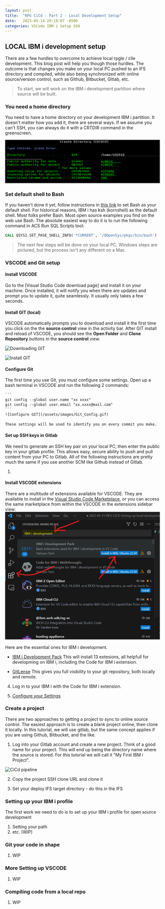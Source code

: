 ```yaml
---
layout: post
title:  "RPG CiCd - Part 2 - Local Development Setup"
date:   2023-05-14 20:18:07 -0500
categories: VSCode IBM i Setup SSH
---
```


## LOCAL IBM i development setup

There are a few hurdles to overcome to achieve local rpgle / clle development.  This blog post will help you though those hurdles.  The outcome is that changes you make on your local PC pushed to an IFS directory and compiled, while also being synchronized with online source/version control, such as Github, Bitbucket, Gitlab, etc.  

> To start, we will work on the IBM i development partition where source will be built. 

### You need a home directory

You need to have a home directory on your development IBM i partition.  It doesn't matter how you add it, there are several ways.  If we assume you can't SSH, you can always do it with a CRTDIR command in the greenscreen.

![Please, not more greenscreen!](/assets/images/CRTDIR.png)

### Set default shell to Bash

If you haven't done it yet, follow instructions in [this link](https://ibmi-oss-docs.readthedocs.io/en/latest/troubleshooting/SETTING_BASH.html) to set Bash as your default shell.  For historical reasons, IBM i has ksh (kornshell) as the default shell.  Most folks prefer Bash. Most open source examples you find on the web use Bash.  The absolute easiest way to do it is to run the following command in ACS Run SQL Scripts tool:

```SQL
CALL QSYS2.SET_PASE_SHELL_INFO('*CURRENT', '/QOpenSys/pkgs/bin/bash')
```

> The next few steps will be done on your local PC.  Windows steps are pictured, but the process isn't any different on a Mac.

### VSCODE and Git setup

#### Install VSCODE

Go to the [Visual Studio Code download page] and install it on your machine.  Once installed, it will notify you when there are updates and prompt you to update it, quite seamlessly.   It usually only takes a few seconds.

#### Install GIT (local)

VSCODE automatically prompts you to download and install it the first time you click on the the **source control** view in the activity bar.  After GIT install and reload of VSCODE, you should see the **Open Folder** and **Clone Repository** buttons in the **source control** view.

![Downloading GIT](/assets/images/VSCODE_Install_GIT.gif) 

![Install GIT](/assets/images/VSCODE_Install_GIT_2.gif)

#### Configure Git

The first time you use Git, you must configure some settings.  Open up a bash terminal in VSCODE and run the following 2 commands:

    ```
    git config --global user.name "xx xxxx"
    git config --global user.email "xx.xxxx@mail.com"
    ```
    ![Configure GIT](/assets/images/Git_Config.gif)

    These settings will be used to identify you on every commit you make.

#### Set up SSH keys in Gitlab
We need to generate an SSH key pair on your local PC, then enter the public key in your gitlab profile.  This allows easy, secure ability to push and pull content from your PC to Gitlab.  All of the following instructions are pretty much the same if you use another SCM like Github instead of Gitlab.

1.  

#### Install VSCODE extensions

There are a multitude of extensions available for VSCODE.  They are available to install in the [Visual Studio Code Marketplace](https://marketplace.visualstudio.com/VSCode), or you can access the same marketplace from within the VSCODE in the extensions sidebar view:
   ![Install IBM i Development Pack](/assets/images/InstallIBMiDevelopmentPack.jpg)

Here are the essential ones for IBM i development.

*  [IBM i Development Pack](https://marketplace.visualstudio.com/items?itemName=HalcyonTechLtd.ibm-i-development-pack) This will install 13 extesions, all helpfull for developming on IBM i, including the Code for IBM i extension.

*  [GitLense](https://marketplace.visualstudio.com/items?itemName=eamodio.gitlens) This gives you full visibility to your git repository, both locally and remote.

4. Log in to your IBM i with the Code for IBM i extension.

5. [Configure your Settings](/_posts/2023-05-18-VSCODE-Settings-for-IBM-i-development.markdown)

### Create a project

There are two approaches to getting a project to sync to online source control.  The easiest approach is to create a blank project online, then clone it locally.  In this tutorial, we will use gitlab, but the same concept applies if you are using Github, Bitbucket, and the like.

1. Log into your Gitlab account and create a new project.  Think of a good name for your project.  This will end up being the directory name where the source is stored.  For this tutorial we will call it "My First IBM i Project".

![CiCd pipeline](/assets/images/Gitlab_Create_New_Project.gif)

2. Copy the project SSH clone URL and clone it

5. Set your deploy IFS target directory - do this in the IFS 

### Setting up your IBM i profile
The first work we need to do is to set up your IBM i profile for open source development
1. Setting your path
2. etc. (WIP)

### Git your code in shape
1. WIP

### More Setting up VSCODE
1. WIP

### Compiling code from a local repo
1. WIP
